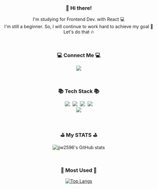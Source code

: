 <!-- ### Hi there 👋 -->

<!--
**jjw2596/jjw2596** is a ✨ _special_ ✨ repository because its `README.md` (this file) appears on your GitHub profile.

Here are some ideas to get you started:

- 🔭 I’m currently working on ...
- 🌱 I’m currently learning ...
- 👯 I’m looking to collaborate on ...
- 🤔 I’m looking for help with ...
- 💬 Ask me about ...
- 📫 How to reach me: ...
- 😄 Pronouns: ...
- ⚡ Fun fact: ...
-->

<div align="center">

<!-- ![header](https://capsule-render.vercel.app/api?type=slice&color=gradient&height=160&section=header&text=For%20Java%20Dev!&fontAlign=50&fontAlignY=70&fontSize=90&fontColor=D8BFD8) -->
            
</div>            
            
<h3 align="center">👋 Hi there!</h3>
<p align="center"> I'm studying for Frontend Dev. with React 💻<br />
I'm still a beginner. So, I will continue to work hard to achieve my goal 🌈<br />
Let's do that 🔥
</p><br />

<h3 align="center">💻 Connect Me 💻</h3>
<p align="center">
<!-- <a href=https://www.instagram.com/wony_jeon" target="_blank"><img src="https://www.instagram.com/wony_jeon-E4405F?style=flat-square&logo=Instagram&logoColor=white"/></a>&nbsp -->
<a href="mailto:jjw2596@naver.com" target="_blank"><img src="https://img.shields.io/badge/jjw2596@naver.com-EA4335?style=flat-square&logo=Gmail&logoColor=white"/></a>
</p><br />

<h3 align="center">📚 Tech Stack 📚</h3>
<p align="center">
<img src="https://img.shields.io/badge/HTML-E34F26?style=flat-square&logo=HTML5&logoColor=white"/>&nbsp
<img src="https://img.shields.io/badge/CSS-1572B6?style=flat-square&logo=CSS3&logoColor=white"/>&nbsp
<img src="https://img.shields.io/badge/JavaScript-F7DF1E?style=flat-square&logo=JavaScript&logoColor=white"/>&nbsp
<img src="https://img.shields.io/badge/Python-3766AB?style=flat-square&logo=Python&logoColor=white"/><br />
<img src="https://img.shields.io/badge/React-F24E1E?style=flat-square&logo=React&logoColor=white"/>
</p><br />

<h3 align="center">⛳️ My STATS ⛳️</h3>
<div align="center">
  
![jjw2596's GitHub stats](https://github-readme-stats.vercel.app/api?username=jjw2596&show_icons=true&theme=tokyonight)
</div><br />

<h3 align="center">📌 Most Used 📌</h3>
<div align="center">
  
[![Top Langs](https://github-readme-stats.vercel.app/api/top-langs/?username=jjw2596&layout=compact)](https://github.com/anuraghazra/github-readme-stats)
</div>
